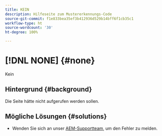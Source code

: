 ```yaml
---
title: KEIN
description: Hilfeseite zum Mustererkennungs-Code
source-git-commit: f1e833bea35ef3b412936d529b14bff6f1cb35c1
workflow-type: ht
source-wordcount: '30'
ht-degree: 100%

---
```



# [!DNL NONE] {#none}

Kein

## Hintergrund {#background}

Die Seite hätte nicht aufgerufen werden sollen.

## Mögliche Lösungen {#solutions}

* Wenden Sie sich an unser [AEM-Supportteam](https://helpx.adobe.com/de/enterprise/using/support-for-experience-cloud.html), um den Fehler zu melden.
